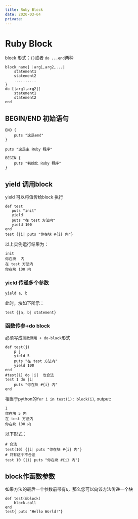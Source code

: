 ```yaml
---
title: Ruby Block
date: 2020-03-04
private: 
---
```

# Ruby Block
block 形式：`{}`或者 `do ...end`两种

    block_name{ |arg1,arg2,...|
        statement1
        statement2
        ..........
    }
    do [|arg1,arg2|]
        statement1
        statement2
    end

## BEGIN/END 初始语句

    END {
        puts "这是end"
    }
 
    puts "这是主 Ruby 程序"
    
    BEGIN {
        puts "初始化 Ruby 程序"
    }

## yield 调用block
yield 可以将值传给block 执行

    def test
       puts "init"
       yield
       puts "在 test 方法内"
       yield 100
    end
    test {|i| puts "你在块 #{i} 内"}

以上实例运行结果为：

    init
    你在块  内
    在 test 方法内
    你在块 100 内

### yield 传递多个参数

    yield a, b

此时，块如下所示：

    test {|a, b| statement}

### 函数传参+do block
必须写成`函数调用 + do-block`形式

    def test(j)
        p j
        yield 5
        puts "在 test 方法内"
        yield 100
    end
    #test(1) do |i|  也合法
    test 1 do |i| 
        puts "你在块 #{i} 内"
    end

相当于python的`for i in test(1): block(i)`, output:

    1
    你在块 5 内
    在 test 方法内
    你在块 100 内

以下形式：

    # 合法
    test(10) {|i| puts "你在块 #{i} 内"}
    # 只有这个不合法
    test 10 {|i| puts "你在块 #{i} 内"}


## block作函数参数
如果方法的最后一个参数前带有`&`，那么您可以向该方法传递一个块

    def test(&block)
        block.call
    end
    test{ puts "Hello World!"}
